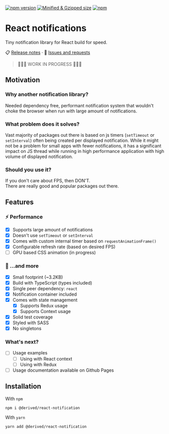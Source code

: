 [![npm version](https://badgen.net/npm/v/@derived/react-notifications)](https://www.npmjs.com/package/@derived/react-notifications)
[![Minified & Gzipped size](https://badgen.net/bundlephobia/minzip/@derived/react-notifications)](https://bundlephobia.com/result?p=@derived/react-notifications)
[![npm](https://img.shields.io/npm/dm/@derived/react-notifications)](https://www.npmjs.com/package/@derived/react-notifications)

# React notifications

Tiny notification library for React build for speed.

📋 [Release notes](https://github.com/derived-studio/react-notifications/blob/main/CHANGELOG.md)
·
📢 [Issues and requests](https://github.com/derived-studio/react-notifications/issues)

> 🔨🔨🔨 WORK IN PROGRESS 🔨🔨🔨

## Motivation

### Why another notification library?

Needed dependency free, performant notification system that wouldn't choke the browser when run with large amount of notifications.

### What problem does it solves?

Vast majority of packages out there is based on js timers (`setTimeout` or `setInterval`) often being created per displayed notification. While it might not be a problem for small apps with fewer notifications, it has a significant impact on JS thread while running in high performance application with high volume of displayed notification.

### Should you use it?

If you don't care about FPS, then DON'T.  
There are really good and popular packages out there.

## Features

### ⚡ Performance

- [x] Supports large amount of notifications
- [x] Doesn't use `setTimeout` or `setInterval`
- [x] Comes with custom internal timer based on `requestAnimationFrame()`
- [x] Configurable refresh rate (based on desired FPS)
- [ ] GPU based CSS animation (in progress)

### 🎁 ...and more

- [x] Small footprint (~3.2KB)
- [x] Build with TypeScript (types included)
- [x] Single peer dependency: `react`
- [x] Notification container included
- [x] Comes with state management
  - [x] Supports Redux usage
  - [x] Supports Context usage
- [x] Solid test coverage
- [x] Styled with SASS
- [x] No singletons

### What's next?

- [ ] Usage examples
  - [ ] Using with React context
  - [ ] Using with Redux
- [ ] Usage documentation available on Github Pages
<!--
- [ ] Stackable notifications might not happen
      -->

## Installation

With `npm`

```
npm i @derived/react-notification
```

With `yarn`

```
yarn add @derived/react-notification
```
